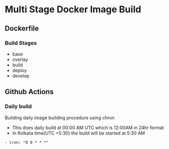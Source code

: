 # Multi Stage Docker Image Build

## Dockerfile

### Build Stages

- base
- overlay
- build
- deploy 
- develop

## Github Actions

### Daily build

Building daily image building procedure using chron
* This does daily build at 00:00 AM UTC which is 12:00AM in 24hr format
* In Kolkata time(UTC +5:30) the build will be started at 5:30 AM 
```
- cron: "0 0 * * *"
```